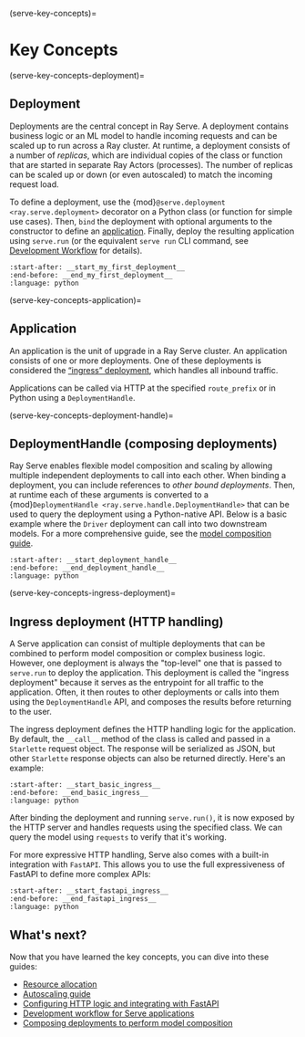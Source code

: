 (serve-key-concepts)=

# Key Concepts

(serve-key-concepts-deployment)=

## Deployment

Deployments are the central concept in Ray Serve.
A deployment contains business logic or an ML model to handle incoming requests and can be scaled up to run across a Ray cluster.
At runtime, a deployment consists of a number of *replicas*, which are individual copies of the class or function that are started in separate Ray Actors (processes).
The number of replicas can be scaled up or down (or even autoscaled) to match the incoming request load.

To define a deployment, use the {mod}`@serve.deployment <ray.serve.deployment>` decorator on a Python class (or function for simple use cases).
Then, `bind` the deployment with optional arguments to the constructor to define an [application](serve-key-concepts-application).
Finally, deploy the resulting application using `serve.run` (or the equivalent `serve run` CLI command, see [Development Workflow](serve-dev-workflow) for details).

```{literalinclude} ../serve/doc_code/key_concepts.py
:start-after: __start_my_first_deployment__
:end-before: __end_my_first_deployment__
:language: python
```

(serve-key-concepts-application)=

## Application

An application is the unit of upgrade in a Ray Serve cluster. An application consists of one or more deployments. One of these deployments is considered the [“ingress” deployment](serve-key-concepts-ingress-deployment), which handles all inbound traffic.

Applications can be called via HTTP at the specified `route_prefix` or in Python using a `DeploymentHandle`.
 
(serve-key-concepts-deployment-handle)=

## DeploymentHandle (composing deployments)

Ray Serve enables flexible model composition and scaling by allowing multiple independent deployments to call into each other.
When binding a deployment, you can include references to _other bound deployments_.
Then, at runtime each of these arguments is converted to a {mod}`DeploymentHandle <ray.serve.handle.DeploymentHandle>` that can be used to query the deployment using a Python-native API.
Below is a basic example where the `Driver` deployment can call into two downstream models.
For a more comprehensive guide, see the [model composition guide](serve-model-composition).

```{literalinclude} ../serve/doc_code/key_concepts.py
:start-after: __start_deployment_handle__
:end-before: __end_deployment_handle__
:language: python
```

(serve-key-concepts-ingress-deployment)=

## Ingress deployment (HTTP handling)

A Serve application can consist of multiple deployments that can be combined to perform model composition or complex business logic.
However, one deployment is always the "top-level" one that is passed to `serve.run` to deploy the application.
This deployment is called the "ingress deployment" because it serves as the entrypoint for all traffic to the application.
Often, it then routes to other deployments or calls into them using the `DeploymentHandle` API, and composes the results before returning to the user.

The ingress deployment defines the HTTP handling logic for the application.
By default, the `__call__` method of the class is called and passed in a `Starlette` request object.
The response will be serialized as JSON, but other `Starlette` response objects can also be returned directly.
Here's an example:

```{literalinclude} ../serve/doc_code/key_concepts.py
:start-after: __start_basic_ingress__
:end-before: __end_basic_ingress__
:language: python
```

After binding the deployment and running `serve.run()`, it is now exposed by the HTTP server and handles requests using the specified class.
We can query the model using `requests` to verify that it's working.

For more expressive HTTP handling, Serve also comes with a built-in integration with `FastAPI`.
This allows you to use the full expressiveness of FastAPI to define more complex APIs:

```{literalinclude} ../serve/doc_code/key_concepts.py
:start-after: __start_fastapi_ingress__
:end-before: __end_fastapi_ingress__
:language: python
```

## What's next?
Now that you have learned the key concepts, you can dive into these guides:
- [Resource allocation](serve-resource-allocation)
- [Autoscaling guide](serve-autoscaling)
- [Configuring HTTP logic and integrating with FastAPI](http-guide)
- [Development workflow for Serve applications](serve-dev-workflow)
- [Composing deployments to perform model composition](serve-model-composition)

